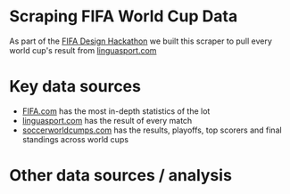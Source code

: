 # Scraping FIFA World Cup Data

As part of the [FIFA Design Hackathon](http://blog.gramener.com/1531/fifa-world-cup-design-hackathon)
we built this scraper to pull every world cup's result from
[linguasport.com](http://www.linguasport.com/futbol/internacional/mundial/seekff.asp)


# Key data sources

- [FIFA.com](http://www.fifa.com/worldcup/index.html) has the most in-depth statistics of the lot
- [linguasport.com](http://www.linguasport.com/futbol/internacional/mundial/seekff.asp) has the result of every match
- [soccerworldcumps.com](http://thesoccerworldcups.com/world_cups.php) has the results, playoffs, top scorers and final standings across world cups

# Other data sources / analysis
